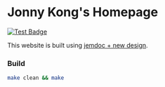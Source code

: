 # Jonny Kong's Homepage

[![Test Badge](https://github.com/JonnyKong/jonnykong.github.io/actions/workflows/deploy.yml/badge.svg)](https://github.com/JonnyKong/jonnykong.github.io/actions/workflows/deploy.yml)

This website is built using [jemdoc + new design](https://github.com/szl2/jemdoc-new-design).

### Build

```bash
make clean && make
```